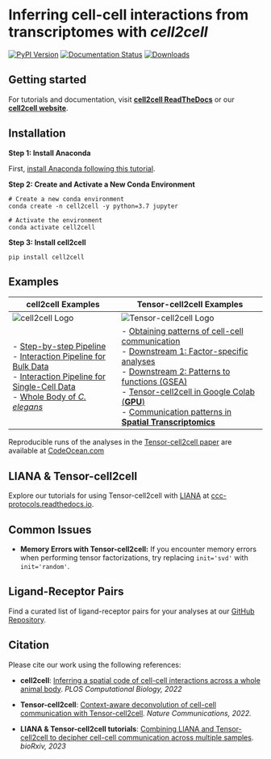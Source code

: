 # Inferring cell-cell interactions from transcriptomes with *cell2cell*
[![PyPI Version][pb]][pypi]
[![Documentation Status](https://readthedocs.org/projects/cell2cell/badge/?version=latest)](https://cell2cell.readthedocs.io/en/latest/?badge=latest)
[![Downloads](https://pepy.tech/badge/cell2cell/month)](https://pepy.tech/project/cell2cell)


[pb]: https://badge.fury.io/py/cell2cell.svg
[pypi]: https://pypi.org/project/cell2cell/

## Getting started
For tutorials and documentation, visit [**cell2cell ReadTheDocs**](https://cell2cell.readthedocs.org/) or our [**cell2cell website**](https://earmingol.github.io/cell2cell).



## Installation

<b>Step 1: Install Anaconda</b>
  
First, [install Anaconda following this tutorial](https://docs.anaconda.com/anaconda/install/).


<b>Step 2: Create and Activate a New Conda Environment</b>

```
# Create a new conda environment
conda create -n cell2cell -y python=3.7 jupyter

# Activate the environment
conda activate cell2cell
```


<b>Step 3: Install cell2cell</b>

```
pip install cell2cell
```


## Examples

| cell2cell Examples | Tensor-cell2cell Examples |
| --- | --- |
| ![cell2cell Logo](https://github.com/earmingol/cell2cell/blob/master/Logo.png?raw=true) | ![Tensor-cell2cell Logo](https://github.com/earmingol/cell2cell/blob/master/LogoTensor.png?raw=true) |
| - [Step-by-step Pipeline](https://github.com/earmingol/cell2cell/blob/master/examples/cell2cell/Toy-Example.ipynb)<br>- [Interaction Pipeline for Bulk Data](https://earmingol.github.io/cell2cell/tutorials/Toy-Example-BulkPipeline)<br>- [Interaction Pipeline for Single-Cell Data](https://earmingol.github.io/cell2cell/tutorials/Toy-Example-SingleCellPipeline)<br>- [Whole Body of *C. elegans*](https://github.com/LewisLabUCSD/Celegans-cell2cell) | - [Obtaining patterns of cell-cell communication](https://earmingol.github.io/cell2cell/tutorials/ASD/01-Tensor-Factorization-ASD/)<br>- [Downstream 1: Factor-specific analyses](https://earmingol.github.io/cell2cell/tutorials/ASD/02-Factor-Specific-ASD/)<br>- [Downstream 2: Patterns to functions (GSEA)](https://earmingol.github.io/cell2cell/tutorials/ASD/03-GSEA-ASD/)<br>- [Tensor-cell2cell in Google Colab (**GPU**)](https://colab.research.google.com/drive/1T6MUoxafTHYhjvenDbEtQoveIlHT2U6_?usp=sharing)<br>- [Communication patterns in **Spatial Transcriptomics**](https://earmingol.github.io/cell2cell/tutorials/Tensor-cell2cell-Spatial/) |

Reproducible runs of the analyses in the [Tensor-cell2cell paper](https://doi.org/10.1038/s41467-022-31369-2) are available at [CodeOcean.com](https://doi.org/10.24433/CO.0051950.v2)

## LIANA & Tensor-cell2cell

Explore our tutorials for using Tensor-cell2cell with [LIANA](https://github.com/saezlab/liana-py) at [ccc-protocols.readthedocs.io](https://ccc-protocols.readthedocs.io/).

## Common Issues

- **Memory Errors with Tensor-cell2cell:** If you encounter memory errors when performing tensor factorizations, try replacing `init='svd'` with `init='random'`.
  
## Ligand-Receptor Pairs
Find a curated list of ligand-receptor pairs for your analyses at our [GitHub Repository](https://github.com/LewisLabUCSD/Ligand-Receptor-Pairs).

## Citation

Please cite our work using the following references:
- **cell2cell**: [Inferring a spatial code of cell-cell interactions across a whole animal body](https://doi.org/10.1371/journal.pcbi.1010715).
  *PLOS Computational Biology, 2022*

- **Tensor-cell2cell**: [Context-aware deconvolution of cell-cell communication with Tensor-cell2cell](https://doi.org/10.1038/s41467-022-31369-2).
  *Nature Communications, 2022.*

- **LIANA & Tensor-cell2cell tutorials**: [Combining LIANA and Tensor-cell2cell to decipher cell-cell communication across multiple samples](https://doi.org/10.1101/2023.04.28.538731).
   *bioRxiv, 2023*